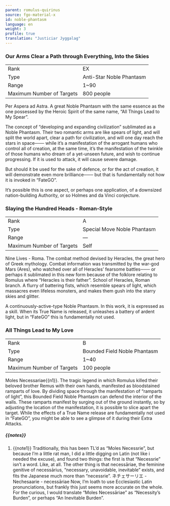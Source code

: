 ```yaml
---
parent: romulus-quirinus
source: fgo-material-x
id: noble-phantasm
language: en
weight: 3
profile: true
translation: "Justiciar Jyggalag"
---
```


### Our Arms Clear a Path through Everything, Into the Skies

<table>
  <tr><td>Rank</td><td>EX</td></tr>
  <tr><td>Type</td><td>Anti-Star Noble Phantasm</td></tr>
  <tr><td>Range</td><td>1~90</td></tr>
  <tr><td>Maximum Number of Targets</td><td>800 people</td></tr>
</table>

Per Aspera ad Astra.
A great Noble Phantasm with the same essence as the one possessed by the Heroic Spirit of the same name, “All Things Lead to My Spear”.

The concept of “developing and expanding civilization” sublimated as a Noble Phantasm.
Their two romantic arms are like spears of light, and will split the world apart, clear a path for civilization, and will one day reach the stars in space─── while it’s a manifestation of the arrogant humans who control all of creation, at the same time, it’s the manifestation of the twinkle of those humans who dream of a yet-unseen future, and wish to continue progressing.
If it is used to attack, it will cause severe damage.

But should it be used for the sake of defence, or for the act of creation, it will demonstrate even more brilliance─── but that is fundamentally not how it is invoked in “FateGO”.

It’s possible this is one aspect, or perhaps one application, of a downsized nation-building Authority, or so Holmes and da Vinci conjecture.

### Slaying the Hundred Heads - Roman-Style

<table>
  <tr><td>Rank</td><td>A</td></tr>
  <tr><td>Type</td><td>Special Move Noble Phantasm</td></tr>
  <tr><td>Range</td><td>—</td></tr>
  <tr><td>Maximum Number of Targets</td><td>Self</td></tr>
</table>

Nine Lives - Roma.
The combat method devised by Heracles, the great hero of Greek mythology. Combat information was transmitted by the war-god Mars (Ares), who watched over all of Heracles’ fearsome battles─── or perhaps it sublimated in this new form because of the folklore relating to Romulus where “Heracles is their father”.
School of Heracles, Roman branch.
A flurry of battering fists, which resemble spears of light, which massacres even lifeless monsters, and makes them gush into the starry skies and glitter.

A continuously-active-type Noble Phantasm.
In this work, it is expressed as a skill.
When its True Name is released, it unleashes a battery of ardent light, but in “FateGO” this is fundamentally not used.

### All Things Lead to My Love

<table>
  <tr><td>Rank</td><td>B</td></tr>
  <tr><td>Type</td><td>Bounded Field Noble Phantasm</td></tr>
  <tr><td>Range</td><td>1~40</td></tr>
  <tr><td>Maximum Number of Targets</td><td>100 people</td></tr>
</table>

Moles Necessariae{{n1}}.
The tragic legend in which Romulus killed their beloved brother Remus with their own hands, manifested as bloodstained ramparts of love.
By dividing space through the manifestation of “ramparts of light”, this Bounded Field Noble Phantasm can defend the interior of the walls. These ramparts manifest by surging out of the ground instantly, so by adjusting the location of the manifestation, it is possible to slice apart the target.
While the effects of a True Name release are fundamentally not used in “FateGO”, you might be able to see a glimpse of it during their Extra Attacks.

##### {{notes}}

1. {{note1}} Traditionally, this has been TL’d as “Moles Necessrie”, but because I’m a little rat man, I did a little digging on Latin (not like i needed the excuse), and found two things: the first is that “Necessrie” isn’t a word. Like, at all. The other thing is that necessāriae, the feminine genitive of necessārius, “necessary, unavoidable, inevitable” exists, and fits the Japanese much more than “necessrie”.
ネチェサーリエ - Nechesaarie - necessāriae
Now, I’m loath to use Ecclesiastic Latin pronunciations, but frankly this just seems more accurate on the whole.
For the curious, I would translate “Moles Necessāriae” as “Necessity’s Burden”, or perhaps “An Inevitable Burden”.
